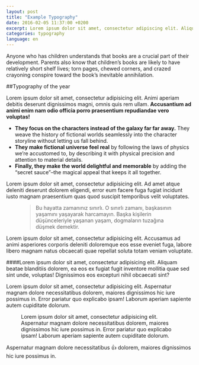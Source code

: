 ```yaml
---
layout: post
title: "Example Typography"
date: 2016-02-05 11:37:00 +0200
excerpt: Lorem ipsum dolor sit amet, consectetur adipiscing elit. Aliquam hendrerit id massa quis auctor. Mauris porta vehicula massa, sit amet facilisis justo consectetur quis. Curabitur vel elementum risus. Proin facilisis rhoncus nisi vitae ullamcorper.
categories: typography
language: en
---
```

Anyone who has children understands that books are a crucial part of their development. Parents also know that children’s books are likely to have relatively short shelf lives; torn pages, chewed corners, and crazed crayoning conspire toward the book’s inevitable annihilation.

##Typography of the year

Lorem ipsum dolor sit amet, consectetur adipisicing elit. Animi aperiam debitis deserunt dignissimos magni, omnis quis rem ullam. **Accusantium ad animi enim nam odio officia porro praesentium repudiandae vero voluptas!**

- **They focus on the characters instead of the galaxy far far away.** They weave the history of fictional worlds seamlessly into the character storyline without letting us fall behind.
- **They make fictional universe feel real** by following the laws of physics we’re accustomed to, by describing it with physical precision and attention to material details.
- **Finally, they make the world delightful and memorable** by adding the “secret sauce”–the magical appeal that keeps it all together.

Lorem ipsum dolor sit amet, consectetur adipisicing elit. Ad amet atque deleniti deserunt dolorem eligendi, error eum facere fuga fugiat incidunt iusto magnam praesentium quas quod suscipit temporibus velit voluptates.

<figure class="important">
<blockquote>Bu hayatta zamanınız sınırlı. O sınırlı zamanı, başkasının yaşamını yaşayarak harcamayın. Başka kişilerin düşünceleriyle yaşanan yaşam, dogmaların tuzağına düşmek demektir.</blockquote>
</figure>

Lorem ipsum dolor sit amet, consectetur adipisicing elit. Accusamus ad animi asperiores corporis deleniti doloremque eos esse eveniet fuga, labore libero magnam natus obcaecati quae repellat soluta totam veniam voluptate.

####Lorem ipsum dolor sit amet, consectetur adipisicing elit. Aliquam beatae blanditiis dolorem, ea eos ex fugiat fugit inventore mollitia quae sed sint unde, voluptas! Dignissimos eos excepturi nihil obcaecati sint?

Lorem ipsum dolor sit amet, consectetur adipisicing elit. Aspernatur magnam dolore necessitatibus dolorem, maiores dignissimos hic iure possimus in. Error pariatur quo explicabo ipsam! Laborum aperiam sapiente autem cupiditate dolorum.

<figure class="marked">
<p>Lorem ipsum dolor sit amet, consectetur adipisicing elit. Aspernatur magnam dolore necessitatibus dolorem, maiores dignissimos hic iure possimus in. Error pariatur quo explicabo ipsam! Laborum aperiam sapiente autem cupiditate dolorum.</p>
</figure>

Aspernatur magnam dolore necessitatibus :+1: dolorem, maiores dignissimos hic iure possimus in.
